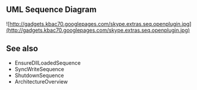 ## UML Sequence Diagram ##
![http://gadgets.kbac70.googlepages.com/skype.extras.seq.openplugin.jpg](http://gadgets.kbac70.googlepages.com/skype.extras.seq.openplugin.jpg)

## See also ##
  * EnsureDllLoadedSequence
  * SyncWriteSequence
  * ShutdownSequence
  * ArchitectureOverview